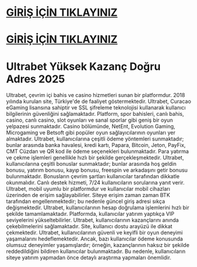 #  <a href="https://1046ultrabet.com/">GİRİŞ İÇİN TIKLAYINIZ</a>
#  <a href="https://1046ultrabet.com/">GİRİŞ İÇİN TIKLAYINIZ</a>

# Ultrabet Yüksek Kazanç Doğru Adres 2025
Ultrabet, çevrim içi bahis ve casino hizmetleri sunan bir platformdur. 2018 yılında kurulan site, Türkiye'de de faaliyet göstermektedir. Ultrabet, Curacao eGaming lisansına sahiptir ve SSL şifreleme teknolojisi kullanarak kullanıcı bilgilerinin güvenliğini sağlamaktadır. Platform, spor bahisleri, canlı bahis, casino, canlı casino, slot oyunları ve sanal sporlar gibi geniş bir oyun yelpazesi sunmaktadır. Casino bölümünde, NetEnt, Evolution Gaming, Microgaming ve Betsoft gibi popüler oyun sağlayıcılarının oyunları yer almaktadır. Ultrabet, kullanıcılarına çeşitli ödeme yöntemleri sunmaktadır; bunlar arasında banka havalesi, kredi kartı, Papara, Bitcoin, Jeton, PayFix, CMT Cüzdan ve QR kod ile ödeme seçenekleri bulunmaktadır. Para yatırma ve çekme işlemleri genellikle hızlı bir şekilde gerçekleşmektedir. Ultrabet, kullanıcılarına çeşitli bonuslar sunmaktadır; bunlar arasında hoş geldin bonusu, yatırım bonusu, kayıp bonusu, freespin ve arkadaşını getir bonusu bulunmaktadır. Bonusların çevrim şartları kullanıcılar tarafından dikkatle okunmalıdır. Canlı destek hizmeti, 7/24 kullanıcıların sorularına yanıt verir. Ultrabet, mobil uyumlu bir platformdur ve kullanıcılar mobil cihazları üzerinden de erişim sağlayabilirler. Siteye erişim zaman zaman BTK tarafından engellenmektedir; bu nedenle güncel giriş adresi sıkça değişmektedir. Ultrabet, kullanıcılarının hesap doğrulama işlemlerini hızlı bir şekilde tamamlamaktadır. Platformda, kullanıcılar yatırım yaptıkça VIP seviyelerini yükseltebilirler. Ultrabet, kullanıcılarının kazançlarını anında çekebilmelerini sağlamaktadır. Site, kullanıcı dostu arayüzü ile dikkat çekmektedir. Ultrabet, kullanıcılarının güvenli ve keyifli bir oyun deneyimi yaşamalarını hedeflemektedir. Ancak, bazı kullanıcılar ödeme konusunda olumsuz deneyimler yaşamışlardır; örneğin, kazançlarının haksız bir şekilde reddedildiğini bildiren kullanıcılar bulunmaktadır. Bu nedenle, kullanıcıların siteye yatırım yapmadan önce detaylı araştırma yapmaları önemlidir.

